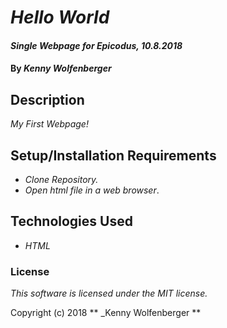 #  _Hello World_

#### _Single Webpage for Epicodus, 10.8.2018_

#### By _**Kenny Wolfenberger**_

## Description

_My First Webpage!_

## Setup/Installation Requirements
* _Clone Repository._
* _Open html file in a web browser_.



## Technologies Used
* _HTML_


### License

*This software is licensed under the MIT license.*

Copyright (c) 2018 ** _Kenny Wolfenberger **
